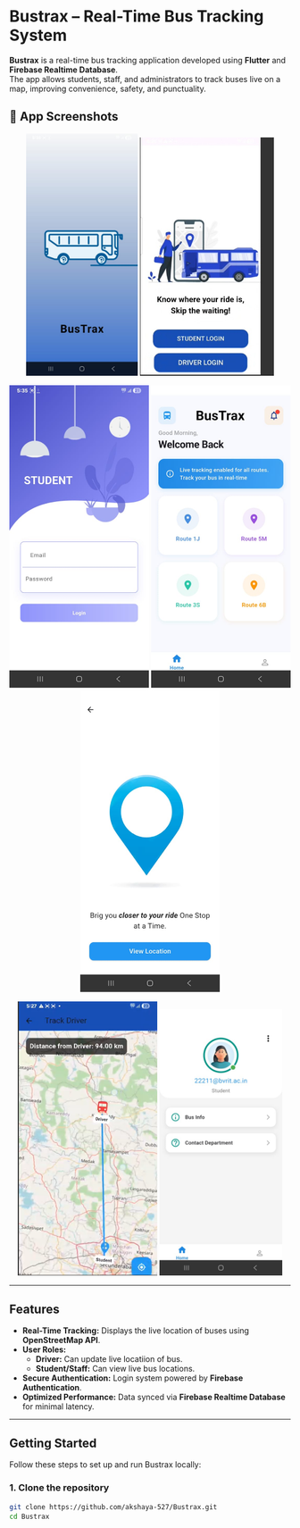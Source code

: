 #  Bustrax – Real-Time Bus Tracking System  

**Bustrax** is a real-time bus tracking application developed using **Flutter** and **Firebase Realtime Database**.  
The app allows students, staff, and administrators to track buses live on a map, improving convenience, safety, and punctuality.  

## 📸 App Screenshots  

<p align="center">
  <img src="BT1.jpg" alt="Bustrax Screenshot 2" width="200"/>
  <img src="BT2.jpg" alt="Bustrax Screenshot 3" width="240"/>
</p>

<p align="center">
  <img src="BT3.jpg" alt="Bustrax Screenshot 6" width="250"/>
  <img src="BT4.jpg" alt="Bustrax Screenshot 4" width="250"/>
  <img src="BT5.jpg" alt="Bustrax Screenshot 5" width="250"/>
</p>

<p align="center">
  <img src="BT6.png" alt="Bustrax Screenshot 6" width="250"/>
  <img src="BT7.jpg" alt="Bustrax Screenshot 7" width="220"/>
</p>
  

---

##  Features  

- **Real-Time Tracking:** Displays the live location of buses using **OpenStreetMap API**.  
- **User Roles:**  
  - **Driver:** Can update live locatiion of bus.  
  - **Student/Staff:** Can view live bus locations.  
- **Secure Authentication:** Login system powered by **Firebase Authentication**.  
- **Optimized Performance:** Data synced via **Firebase Realtime Database** for minimal latency.  

---

##  Getting Started  

Follow these steps to set up and run Bustrax locally:  

### 1. Clone the repository  
```bash
git clone https://github.com/akshaya-527/Bustrax.git
cd Bustrax
